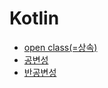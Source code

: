 # Kotlin
* [open class(=상속)](https://github.com/leechoongyon/public-wiki/blob/main/wiki/kotlin/open%20class.md)
* [공변성](https://github.com/leechoongyon/public-wiki/blob/main/wiki/kotlin/공변성.md)
* [반공변성](https://github.com/leechoongyon/public-wiki/blob/main/wiki/kotlin/반공변성.md)
